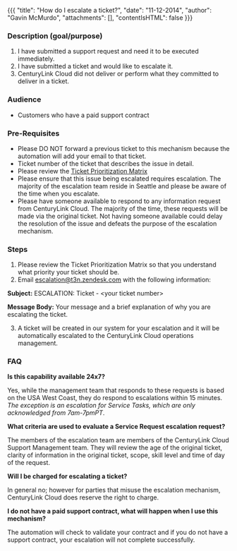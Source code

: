 {{{
  "title": "How do I escalate a ticket?",
  "date": "11-12-2014",
  "author": "Gavin McMurdo",
  "attachments": [],
  "contentIsHTML": false
}}}

### Description (goal/purpose)


1. I have submitted a support request and need it to be executed immediately.
2. I have submitted a ticket and would like to escalate it.
3. CenturyLink Cloud did not deliver or perform what they committed to deliver in a ticket.

### Audience

- Customers who have a paid support contract</li>


### Pre-Requisites

- Please DO NOT forward a previous ticket to this mechanism because the automation will add your email to that ticket.
- Ticket number of the ticket that describes the issue in detail.
- Please review the [Ticket Prioritization Matrix](ticket-prioritization-matrix.md)
- Please ensure that this issue being escalated requires escalation. The majority of the escalation team reside in Seattle and please be aware of the time when you escalate.
- Please have someone available to respond to any information request from CenturyLink Cloud. The majority of the time, these requests will be made via the original ticket. Not having someone available could delay the resolution of the issue
    and defeats the purpose of the escalation mechanism.


### Steps

1. Please review the Ticket Prioritization Matrix so that you understand what priority your ticket should be.
2. Email escalation@t3n.zendesk.com with the following information:

  **Subject:** ESCALATION: Ticket - &lt;your ticket number&gt;

  **Message Body:** Your message and a brief explanation of why you are escalating the ticket.

3. A ticket will be created in our system for your escalation and it will be automatically escalated to the CenturyLink Cloud operations management.


### FAQ

**Is this capability available 24x7?**

Yes, while the management team that responds to these requests is based on the USA West Coast, they do respond to escalations within 15 minutes. *The exception is an escalation for Service Tasks, which are only acknowledged from 7am-7pmPT*.

**What criteria are used to evaluate a Service Request escalation request?**

The members of the escalation team are members of the CenturyLink Cloud Support Management team. They will review the age of the original ticket, clarity of information in the original ticket, scope, skill level and time of day of the request.

**Will I be charged for escalating a ticket?**

In general no; however for parties that misuse the escalation mechanism, CenturyLink Cloud does reserve the right to charge.

**I do not have a paid support contract, what will happen when I use this mechanism?**

The automation will check to validate your contract and if you do not have a support contract, your escalation will not complete successfully.
